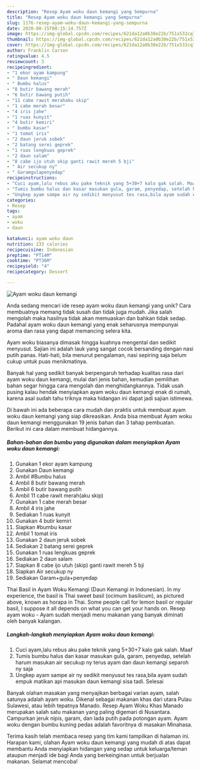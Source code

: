 ```yaml
---
description: "Resep Ayam woku daun kemangi yang Sempurna"
title: "Resep Ayam woku daun kemangi yang Sempurna"
slug: 1176-resep-ayam-woku-daun-kemangi-yang-sempurna
date: 2020-08-15T08:15:14.757Z
image: https://img-global.cpcdn.com/recipes/621da12a0b38e22b/751x532cq70/ayam-woku-daun-kemangi-foto-resep-utama.jpg
thumbnail: https://img-global.cpcdn.com/recipes/621da12a0b38e22b/751x532cq70/ayam-woku-daun-kemangi-foto-resep-utama.jpg
cover: https://img-global.cpcdn.com/recipes/621da12a0b38e22b/751x532cq70/ayam-woku-daun-kemangi-foto-resep-utama.jpg
author: Franklin Carson
ratingvalue: 4.5
reviewcount: 3
recipeingredient:
- "1 ekor ayam kampung"
- " Daun kemangi"
- " Bumbu halus"
- "8 butir bawang merah"
- "6 butir bawang putih"
- "11 cabe rawit merahaku skip"
- "1 cabe merah besar"
- "4 iris jahe"
- "1 ruas kunyit"
- "4 butir kemiri"
- " bumbu kasar"
- "1 tomat iris"
- "2 daun jeruk sobek"
- "2 batang serei geprek"
- "1 ruas lengkuas geprek"
- "2 daun salam"
- "8 cabe ijo utuh skip ganti rawit mereh 5 bji"
- " Air secukup ny"
- " Garamgulapenyedap"
recipeinstructions:
- "Cuci ayam,lalu rebus aku pake teknik yang 5+30+7 kalo gak salah. Maaf"
- "Tumis bumbu halus dan kasar masukan gula, garam, penyedap, setelah harum masukan air secukup ny terus ayam dan daun kemangi separoh ny saja"
- "Ungkep ayam sampe air ny sedikit menyusut tes rasa,bila ayam sudah empuk matikan api masukan daun kemangi sisa tadi. Selesai"
categories:
- Resep
tags:
- ayam
- woku
- daun

katakunci: ayam woku daun 
nutrition: 233 calories
recipecuisine: Indonesian
preptime: "PT14M"
cooktime: "PT36M"
recipeyield: "4"
recipecategory: Dessert

---
```



![Ayam woku daun kemangi](https://img-global.cpcdn.com/recipes/621da12a0b38e22b/751x532cq70/ayam-woku-daun-kemangi-foto-resep-utama.jpg)

Anda sedang mencari ide resep ayam woku daun kemangi yang unik? Cara membuatnya memang tidak susah dan tidak juga mudah. Jika salah mengolah maka hasilnya tidak akan memuaskan dan bahkan tidak sedap. Padahal ayam woku daun kemangi yang enak seharusnya mempunyai aroma dan rasa yang dapat memancing selera kita.

Ayam woku biasanya dimasak hingga kuahnya mengental dan sedikit menyusut. Sajian ini adalah lauk yang sangat cocok bersanding dengan nasi putih panas. Hati-hati, bila menurut pengalaman, nasi sepiring saja belum cukup untuk puas menikmatinya.

Banyak hal yang sedikit banyak berpengaruh terhadap kualitas rasa dari ayam woku daun kemangi, mulai dari jenis bahan, kemudian pemilihan bahan segar hingga cara mengolah dan menghidangkannya. Tidak usah pusing kalau hendak menyiapkan ayam woku daun kemangi enak di rumah, karena asal sudah tahu triknya maka hidangan ini dapat jadi sajian istimewa.


Di bawah ini ada beberapa cara mudah dan praktis untuk membuat ayam woku daun kemangi yang siap dikreasikan. Anda bisa membuat Ayam woku daun kemangi menggunakan 19 jenis bahan dan 3 tahap pembuatan. Berikut ini cara dalam membuat hidangannya.

<!--inarticleads1-->

##### Bahan-bahan dan bumbu yang digunakan dalam menyiapkan Ayam woku daun kemangi:

1. Gunakan 1 ekor ayam kampung
1. Gunakan  Daun kemangi
1. Ambil  #Bumbu halus
1. Ambil 8 butir bawang merah
1. Ambil 6 butir bawang putih
1. Ambil 11 cabe rawit merah(aku skip)
1. Gunakan 1 cabe merah besar
1. Ambil 4 iris jahe
1. Sediakan 1 ruas kunyit
1. Gunakan 4 butir kemiri
1. Siapkan  #bumbu kasar
1. Ambil 1 tomat iris
1. Gunakan 2 daun jeruk sobek
1. Sediakan 2 batang serei geprek
1. Gunakan 1 ruas lengkuas geprek
1. Sediakan 2 daun salam
1. Siapkan 8 cabe ijo utuh (skip) ganti rawit mereh 5 bji
1. Siapkan  Air secukup ny
1. Sediakan  Garam+gula+penyedap


Thai Basil in Ayam Woku Kemangi (Daun Kemangi in Indonesian). In my experience, the basil is Thai sweet basil (ocimum basilicum), as pictured above, known as horapa in Thai. Some people call for lemon basil or regular basil, I suppose it all depends on what you can get your hands on. Resep ayam woku - Ayam sudah menjadi menu makanan yang banyak diminati oleh banyak kalangan. 

<!--inarticleads2-->

##### Langkah-langkah menyiapkan Ayam woku daun kemangi:

1. Cuci ayam,lalu rebus aku pake teknik yang 5+30+7 kalo gak salah. Maaf
1. Tumis bumbu halus dan kasar masukan gula, garam, penyedap, setelah harum masukan air secukup ny terus ayam dan daun kemangi separoh ny saja
1. Ungkep ayam sampe air ny sedikit menyusut tes rasa,bila ayam sudah empuk matikan api masukan daun kemangi sisa tadi. Selesai


Banyak olahan masakan yang menyajikan berbagai varian ayam, salah satunya adalah ayam woku. Dikenal sebagai makanan khas dari utara Pulau Sulawesi, atau lebih tepatnya Manado. Resep Ayam Woku Khas Manado merupakan salah satu makanan yang paling digemari di Nusantara. Campurkan jeruk nipis, garam, dan lada putih pada potongan ayam. Ayam woku dengan bumbu kuning pedas adalah favoritnya di masakan Minahasa. 

Terima kasih telah membaca resep yang tim kami tampilkan di halaman ini. Harapan kami, olahan Ayam woku daun kemangi yang mudah di atas dapat membantu Anda menyiapkan hidangan yang sedap untuk keluarga/teman ataupun menjadi ide bagi Anda yang berkeinginan untuk berjualan makanan. Selamat mencoba!
